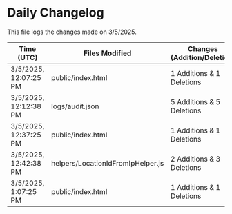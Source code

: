 # Daily Changelog

This file logs the changes made on 3/5/2025.

| Time (UTC)             | Files Modified                    | Changes (Addition/Deletion) |
|------------------------|-----------------------------------|-----------------------------|
| 3/5/2025, 12:07:25 PM | public/index.html | 1 Additions & 1 Deletions |
| 3/5/2025, 12:12:38 PM | logs/audit.json | 5 Additions & 5 Deletions|
| 3/5/2025, 12:37:25 PM | public/index.html | 1 Additions & 1 Deletions|
| 3/5/2025, 12:42:38 PM | helpers/LocationIdFromIpHelper.js | 2 Additions & 3 Deletions|
| 3/5/2025, 1:07:25 PM | public/index.html | 1 Additions & 1 Deletions|
